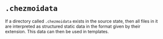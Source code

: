 # `.chezmoidata`

If a directory called `.chezmoidata` exists in the source state, then all files
in it are interpreted as structured static data in the format given by their
extension. This data can then be used in templates.
